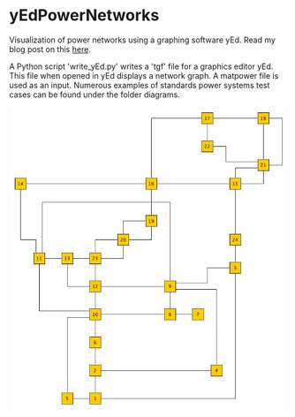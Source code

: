 # yEdPowerNetworks
Visualization of power networks using a graphing software yEd. Read my blog post on this [here](http://www.wbukhsh.com/2017/12/visualizing-power-networks-with-yed.html).

A Python script 'write_yEd.py' writes a 'tgf' file for a graphics editor yEd. This file when opened in yEd displays a network graph. A matpower file is used as an input. Numerous examples of standards power systems test cases can be found under the folder diagrams.


![Alt text](diagrams/case24_ieee_rts.jpg?raw=true "24 bus IEEE test network")
